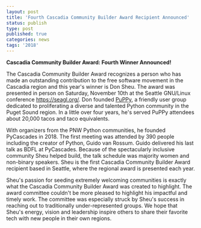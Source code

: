 ```yaml
---
layout: post
title: 'Fourth Cascadia Community Builder Award Recipient Announced'
status: publish
type: post
published: true
categories: news
tags: '2018'
---
```


**Cascadia Community Builder Award: Fourth Winner Announced!**

The Cascadia Community Builder Award recognizes a person who has made an outstanding contribution to the free software movement in the Cascadia region and this year's winner is Don Sheu. The award was presented in person on Saturday, November 10th at the Seattle GNU/Linux conference <https://seagl.org/>. Don founded <a href="https://www.meetup.com/PSPPython/">PuPPy</a>, a friendly user group dedicated to proliferating a diverse and talented Python community in the Puget Sound region. In a little over four years, he's served PuPPy attendees about 20,000 tacos and taco equivalents. 

With organizers from the PNW Python communities, he founded PyCascades in 2018. The first meeting was attended by 390 people including the creator of Python, Guido van Rossum. Guido delivered his last talk as BDFL at PyCascades. Because of the spectacularly inclusive community Sheu helped build, the talk schedule was majority women and non-binary speakers. Sheu is the first Cascadia Community Builder Award recipient based in Seattle, where the regional award is presented each year.

Sheu's passion for seeding extremely welcoming communities is exactly what the Cascadia Community Builder Award was created to highlight. The award committee couldn't be more pleased to highlight his impactful and timely work. The committee was especially struck by Sheu's success in reaching out to traditionally under-represented groups. We hope that Sheu's energy, vision and leadership inspire others to share their favorite tech with new people in their own regions. 
 




